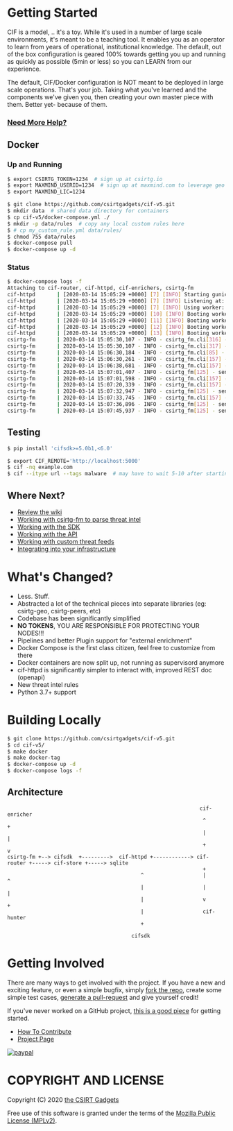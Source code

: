 # Getting Started

CIF is a model, .. it's a toy. While it's used in a number of large scale environments, it's meant to be a teaching tool. It enables you as an operator to learn from years of operational, institutional knowledge. The default, out of the box configuration is geared 100% towards getting you up and running  as quickly as possible (5min or less) so you can LEARN from our experience. 

The default, CIF/Docker configuration is NOT meant to be deployed in large scale operations. That's your job. Taking what you've learned and the components we've given you, then creating your own master piece with them. Better yet- because of them.

### [Need More Help?](https://csirtg.io/support)

## Docker
### Up and Running

```bash
$ export CSIRTG_TOKEN=1234  # sign up at csirtg.io
$ export MAXMIND_USERID=1234  # sign up at maxmind.com to leverage geo location data
$ export MAXMIND_LIC=1234

$ git clone https://github.com/csirtgadgets/cif-v5.git
$ mkdir data  # shared data directory for containers
$ cp cif-v5/docker-compose.yml ./
$ mkdir -p data/rules  # copy any local custom rules here
$ # cp my_custom_rule.yml data/rules/
$ chmod 755 data/rules
$ docker-compose pull
$ docker-compose up -d
```

### Status
```bash
$ docker-compose logs -f
Attaching to cif-router, cif-httpd, cif-enrichers, csirtg-fm
cif-httpd       | [2020-03-14 15:05:29 +0000] [7] [INFO] Starting gunicorn 19.10.0
cif-httpd       | [2020-03-14 15:05:29 +0000] [7] [INFO] Listening at: http://0.0.0.0:5000 (7)
cif-httpd       | [2020-03-14 15:05:29 +0000] [7] [INFO] Using worker: gevent
cif-httpd       | [2020-03-14 15:05:29 +0000] [10] [INFO] Booting worker with pid: 10
cif-httpd       | [2020-03-14 15:05:29 +0000] [11] [INFO] Booting worker with pid: 11
cif-httpd       | [2020-03-14 15:05:29 +0000] [12] [INFO] Booting worker with pid: 12
cif-httpd       | [2020-03-14 15:05:29 +0000] [13] [INFO] Booting worker with pid: 13
csirtg-fm       | 2020-03-14 15:05:30,107 - INFO - csirtg_fm.cli[316] - random delay is 1.0
csirtg-fm       | 2020-03-14 15:05:30,107 - INFO - csirtg_fm.cli[317] - running every 60 after that  # <--- data will start coming in after this 60 delay
csirtg-fm       | 2020-03-14 15:06:30,184 - INFO - csirtg_fm.cli[85] - starting run...
csirtg-fm       | 2020-03-14 15:06:30,261 - INFO - csirtg_fm.cli[157] - processing: openphish.yml - urls
csirtg-fm       | 2020-03-14 15:06:38,681 - INFO - csirtg_fm.cli[157] - processing: abuse_ch.yml - urlhaus
csirtg-fm       | 2020-03-14 15:07:01,407 - INFO - csirtg_fm[125] - sending: 6
csirtg-fm       | 2020-03-14 15:07:01,598 - INFO - csirtg_fm.cli[157] - processing: abuse_ch.yml - feodo_malware
csirtg-fm       | 2020-03-14 15:07:20,339 - INFO - csirtg_fm.cli[157] - processing: abuse_ch.yml - feodo_botnet
csirtg-fm       | 2020-03-14 15:07:32,947 - INFO - csirtg_fm[125] - sending: 31
csirtg-fm       | 2020-03-14 15:07:33,745 - INFO - csirtg_fm.cli[157] - processing: alexa.yml - top-1000
csirtg-fm       | 2020-03-14 15:07:36,896 - INFO - csirtg_fm[125] - sending: 500
csirtg-fm       | 2020-03-14 15:07:45,937 - INFO - csirtg_fm[125] - sending: 500
```

## Testing
```bash
$ pip install 'cifsdk>=5.0b1,<6.0'

$ export CIF_REMOTE='http://localhost:5000'
$ cif -nq example.com
$ cif --itype url --tags malware  # may have to wait 5-10 after starting as data flows in
```

## Where Next?

* [Review the wiki](https://github.com/csirtgadgets/cif-v5/wiki)
* [Working with csirtg-fm to parse threat intel](https://github.com/csirtgadgets/csirtg-fm-v2/wiki)
* [Working with the SDK](https://github.com/csirtgadgets/cifsdk-v5-py/wiki)
* [Working with the API](https://github.com/csirtgadgets/cif-v5/wiki/REST-API)
* [Working with custom threat feeds](https://github.com/csirtgadgets/cif-v5/wiki/Custom-threat-feeds)
* [Integrating into your infrastructure](https://github.com/csirtgadgets/cif-v5/wiki/Where-do-I-start-with-Integrations)

# What's Changed?

* Less. Stuff. 
* Abstracted a lot of the technical pieces into separate libraries (eg: csirtg-geo, csirtg-peers, etc)
* Codebase has been significantly simplified
* **NO TOKENS**, YOU ARE RESPONSIBLE FOR PROTECTING YOUR NODES!!!
* Pipelines and better Plugin support for "external enrichment"
* Docker Compose is the first class citizen, feel free to customize from there
* Docker containers are now split up, not running as supervisord anymore
* cif-httpd is significantly simpler to interact with, improved REST doc (openapi)
* New threat intel rules
* Python 3.7+ support

# Building Locally
```bash
$ git clone https://github.com/csirtgadgets/cif-v5.git
$ cd cif-v5/
$ make docker
$ make docker-tag
$ docker-compose up -d
$ docker-compose logs -f
```

## Architecture

```
                                                              cif-enricher
                                                               ^        +
                                                               |        |
                                                               +        v
csirtg-fm +--> cifsdk  +--------->  cif-httpd +------------> cif-router +-----> cif-store +-----> sqlite
                                                               +
                                           ^                   |        ^
                                           |                   |        |
                                           |                   v        +
                                           |                   cif-hunter
                                           +

                                        cifsdk
```

# Getting Involved
There are many ways to get involved with the project. If you have a new and exciting feature, or even a simple bugfix, simply [fork the repo](https://help.github.com/articles/fork-a-repo), create some simple test cases, [generate a pull-request](https://help.github.com/articles/using-pull-requests) and give yourself credit!

If you've never worked on a GitHub project, [this is a good piece](https://guides.github.com/activities/contributing-to-open-source) for getting started.

* [How To Contribute](contributing.md)  
* [Project Page](http://csirtgadgets.com/collective-intelligence-framework/)

[![paypal](https://www.paypalobjects.com/en_US/i/btn/btn_donateCC_LG.gif)](https://www.paypal.com/cgi-bin/webscr?cmd=_s-xclick&hosted_button_id=YZPQXDLNYZZ3W)

# COPYRIGHT AND LICENSE

Copyright (C) 2020 [the CSIRT Gadgets](http://csirtgadgets.com)

Free use of this software is granted under the terms of the [Mozilla Public License (MPLv2)](https://www.mozilla.org/en-US/MPL/2.0/).
